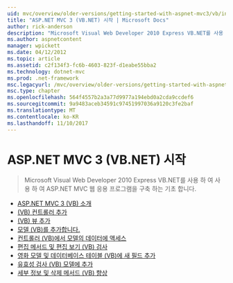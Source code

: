 ```yaml
---
uid: mvc/overview/older-versions/getting-started-with-aspnet-mvc3/vb/index
title: "ASP.NET MVC 3 (VB.NET) 시작 | Microsoft Docs"
author: rick-anderson
description: "Microsoft Visual Web Developer 2010 Express VB.NET를 사용 하 여 사용 하 여 ASP.NET MVC 웹 응용 프로그램을 구축 하는 기초 합니다."
ms.author: aspnetcontent
manager: wpickett
ms.date: 04/12/2012
ms.topic: article
ms.assetid: c2f134f3-fc6b-4603-823f-d1eabe55bba2
ms.technology: dotnet-mvc
ms.prod: .net-framework
msc.legacyurl: /mvc/overview/older-versions/getting-started-with-aspnet-mvc3/vb
msc.type: chapter
ms.openlocfilehash: 564f4557b2a3a77d9977a194ebd0a2cda9ccdef6
ms.sourcegitcommit: 9a9483aceb34591c97451997036a9120c3fe2baf
ms.translationtype: MT
ms.contentlocale: ko-KR
ms.lasthandoff: 11/10/2017
---
```

<a name="getting-started-with-aspnet-mvc-3-vbnet"></a>ASP.NET MVC 3 (VB.NET) 시작
====================
> Microsoft Visual Web Developer 2010 Express VB.NET를 사용 하 여 사용 하 여 ASP.NET MVC 웹 응용 프로그램을 구축 하는 기초 합니다.


- [ASP.NET MVC 3 (VB) 소개](intro-to-aspnet-mvc-3.md)
- [(VB) 컨트롤러 추가](adding-a-controller.md)
- [(VB) 뷰 추가](adding-a-view.md)
- [모델 (VB)를 추가합니다.](adding-a-model.md)
- [컨트롤러 (VB)에서 모델의 데이터에 액세스](accessing-your-models-data-from-a-controller.md)
- [편집 메서드 및 편집 보기 (VB) 검사](examining-the-edit-methods-and-edit-view.md)
- [영화 모델 및 데이터베이스 테이블 (VB)에 새 필드 추가](adding-a-new-field.md)
- [유효성 검사 (VB) 모델에 추가](adding-validation-to-the-model.md)
- [세부 정보 및 삭제 메서드 (VB) 향상](improving-the-details-and-delete-methods.md)
